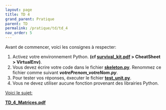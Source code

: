 ```yaml
---
layout: page
title: TD 4
grand_parent: Pratique
parent: TD
permalink: /pratique/td/td_4
nav_order: 5
---
```


Avant de commencer, voici les consignes à respecter:


1. Activez votre environnement Python. <b>(cf <a href="/docs/survival_kit.pdf" target="_blank"> survival_kit.pdf</a> > CheatSheet > VirtualEnv)</b>.
2. Vous devez écrire votre code dans le fichier <a href="/docs/td_4/skeleton.py"> <b>skeleton.py</b></a>. Renommez ce fichier comme suivant <b>  <i>votrePrenom_votreNom.py</i></b>.
3. Pour tester vos réponses, éxecuter le fichier <a href="/docs/td_4/test_unit.py"><b>test_unit.py</b></a>.
4. Vous ne devez utiliser aucune fonction provenant des librairies Python.

<u>Voici le sujet: </u>

<a href="/docs/td_4/TD-4-Matrices.pdf" target="_blank"> <b>TD_4_Matrices.pdf</b></a>